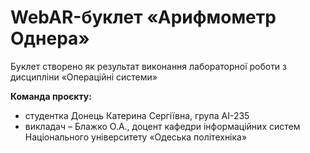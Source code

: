 # WebAR-буклет «Арифмометр Однера»
Буклет створено як результат виконання лабораторної роботи з дисципліни «Операційні системи» 

**Команда проєкту:**
- студентка Донець Катерина Сергіївна, група АІ-235
- викладач – Блажко О.А., доцент кафедри інформаційних систем Національного університету «Одеська політехніка»


